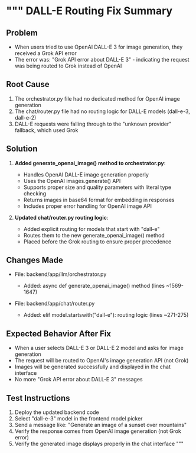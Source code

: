 """
DALL-E Routing Fix Summary
==========================

## Problem
- When users tried to use OpenAI DALL-E 3 for image generation, they received a Grok API error
- The error was: "Grok API error about DALL-E 3" - indicating the request was being routed to Grok instead of OpenAI

## Root Cause
1. The orchestrator.py file had no dedicated method for OpenAI image generation 
2. The chat/router.py file had no routing logic for DALL-E models (dall-e-3, dall-e-2)
3. DALL-E requests were falling through to the "unknown provider" fallback, which used Grok

## Solution
1. **Added generate_openai_image() method to orchestrator.py**:
   - Handles OpenAI DALL-E image generation properly
   - Uses the OpenAI images.generate() API
   - Supports proper size and quality parameters with literal type checking
   - Returns images in base64 format for embedding in responses
   - Includes proper error handling for OpenAI image API

2. **Updated chat/router.py routing logic**:
   - Added explicit routing for models that start with "dall-e"
   - Routes them to the new generate_openai_image() method
   - Placed before the Grok routing to ensure proper precedence

## Changes Made
- File: backend/app/llm/orchestrator.py
  - Added: async def generate_openai_image() method (lines ~1569-1647)
  
- File: backend/app/chat/router.py  
  - Added: elif model.startswith("dall-e"): routing logic (lines ~271-275)

## Expected Behavior After Fix
- When a user selects DALL-E 3 or DALL-E 2 model and asks for image generation
- The request will be routed to OpenAI's image generation API (not Grok)
- Images will be generated successfully and displayed in the chat interface
- No more "Grok API error about DALL-E 3" messages

## Test Instructions
1. Deploy the updated backend code
2. Select "dall-e-3" model in the frontend model picker
3. Send a message like: "Generate an image of a sunset over mountains"
4. Verify the response comes from OpenAI image generation (not Grok error)
5. Verify the generated image displays properly in the chat interface
"""
